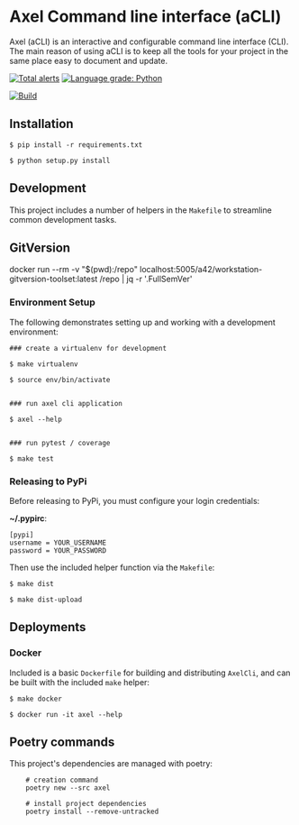 
Axel Command line interface (aCLI)
==================================

Axel (aCLI) is an interactive and configurable command line interface (CLI). The main reason of using aCLI is to keep all the tools for your project in the same place easy to document and update.

[![Total alerts](https://img.shields.io/lgtm/alerts/g/a42ss/axel.svg?logo=lgtm&logoWidth=18)](https://lgtm.com/projects/g/a42ss/axel/alerts/)
[![Language grade: Python](https://img.shields.io/lgtm/grade/python/g/a42ss/axel.svg?logo=lgtm&logoWidth=18)](https://lgtm.com/projects/g/a42ss/axel/context:python)

[![Build](https://github.com/a42ss/axel/actions/workflows/python-package.yml/badge.svg)](https://github.com/a42ss/axel/actions/workflows/python-package.yml)


## Installation

```
$ pip install -r requirements.txt

$ python setup.py install
```

## Development

This project includes a number of helpers in the `Makefile` to streamline common development tasks.

## GitVersion
docker run --rm -v "$(pwd):/repo" localhost:5005/a42/workstation-gitversion-toolset:latest /repo | jq -r '.FullSemVer'

### Environment Setup

The following demonstrates setting up and working with a development environment:

```
### create a virtualenv for development

$ make virtualenv

$ source env/bin/activate


### run axel cli application

$ axel --help


### run pytest / coverage

$ make test
```


### Releasing to PyPi

Before releasing to PyPi, you must configure your login credentials:

**~/.pypirc**:

```
[pypi]
username = YOUR_USERNAME
password = YOUR_PASSWORD
```

Then use the included helper function via the `Makefile`:

```
$ make dist

$ make dist-upload
```

## Deployments

### Docker

Included is a basic `Dockerfile` for building and distributing `AxelCli`,
and can be built with the included `make` helper:

```
$ make docker

$ docker run -it axel --help
```

Poetry commands
---------------

This project's dependencies are managed with poetry: 

```
    # creation command
    poetry new --src axel
         
    # install project dependencies
    poetry install --remove-untracked
```

